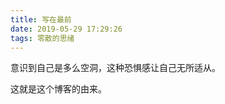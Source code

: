 ```yaml
---
title: 写在最前
date: 2019-05-29 17:29:26
tags: 零散的思绪
---
```




意识到自己是多么空洞，这种恐惧感让自己无所适从。

这就是这个博客的由来。

